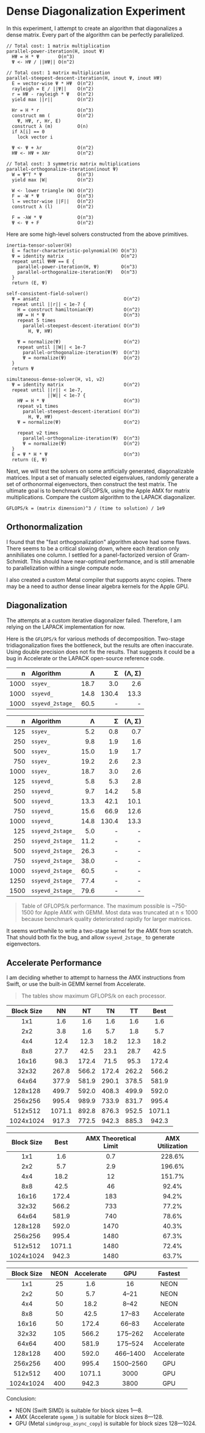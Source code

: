 # Dense Diagonalization Experiment

In this experiment, I attempt to create an algorithm that diagonalizes a dense
matrix. Every part of the algorithm can be perfectly parallelized.

```
// Total cost: 1 matrix multiplication
parallel-power-iteration(H, inout Ψ)
  HΨ = H * Ψ       O(n^3)
  Ψ <- HΨ / ||HΨ|| O(n^2)

// Total cost: 1 matrix multiplication
parallel-steepest-descent-iteration(H, inout Ψ, inout HΨ)
  E = vector-wise Ψ * HΨ  O(n^2)
  rayleigh = E / ||Ψ||    O(n^2)
  r = HΨ - rayleigh * Ψ   O(n^2)
  yield max ||r||         O(n^2)
  
  Hr = H * r              O(n^3)
  construct mm (          O(n^2)
    Ψ, HΨ, r, Hr, E)
  construct λ (m)         O(n)
  if λ[i] == 0
    lock vector i

  Ψ <- Ψ + λr             O(n^2)
  HΨ <- HΨ + λHr          O(n^2)

// Total cost: 3 symmetric matrix multiplications
parallel-orthogonalize-iteration(inout Ψ)
  W = Ψ^T * Ψ             O(n^3)
  yield max |W|           O(n^2)

  W <- lower triangle (W) O(n^2)
  F = -W * Ψ              O(n^3)
  l = vector-wise ||F||   O(n^2)
  construct λ (l)         O(n^2)
  
  F = -λW * Ψ             O(n^3)
  Ψ <- Ψ + F              O(n^2)
```

Here are some high-level solvers constructed from the above primitives.

```
inertia-tensor-solver(H)
  E = factor-characteristic-polynomial(H) O(n^3)
  Ψ = identity matrix                     O(n^2)
  repeat until ΨHΨ == E {
    parallel-power-iteration(H, Ψ)        O(n^3)
    parallel-orthogonalize-iteration(Ψ)   O(n^3)
  }
  return (E, Ψ)

self-consistent-field-solver()
  Ψ = ansatz                               O(n^2)
  repeat until ||r|| < 1e-7 {
    H = construct hamiltonian(Ψ)           O(n^2)
    HΨ = H * Ψ                             O(n^3)
    repeat 5 times
      parallel-steepest-descent-iteration( O(n^3)
        H, Ψ, HΨ)
    
    Ψ = normalize(Ψ)                       O(n^2)
    repeat until ||W|| < 1e-7
      parallel-orthogonalize-iteration(Ψ)  O(n^3)
      Ψ = normalize(Ψ)                     O(n^2)
  }
  return Ψ

simultaneous-dense-solver(H, ν1, ν2)
  Ψ = identity matrix                      O(n^2)
  repeat until ||r|| < 1e-7,
               ||W|| < 1e-7 {
    HΨ = H * Ψ                             O(n^3)
    repeat ν1 times
      parallel-steepest-descent-iteration( O(n^3)
        H, Ψ, HΨ)
    Ψ = normalize(Ψ)                       O(n^2)
    
    repeat ν2 times
      parallel-orthogonalize-iteration(Ψ)  O(n^3)
      Ψ = normalize(Ψ)                     O(n^2)
  }
  E = Ψ * H * Ψ                            O(n^3)
  return (E, Ψ)
```

Next, we will test the solvers on some artificially generated, diagonalizable
matrices. Input a set of manually selected eigenvalues, randomly generate a
set of orthonormal eigenvectors, then construct the test matrix. The ultimate
goal is to benchmark GFLOPS/k, using the Apple AMX for matrix multiplications.
Compare the custom algorithm to the LAPACK diagonalizer.

```
GFLOPS/k = (matrix dimension)^3 / (time to solution) / 1e9
```

## Orthonormalization

I found that the "fast orthogonalization" algorithm above had some flaws. There seems to be a critical slowing down, where each iteration only annihiliates one column. I settled for a panel-factorized version of Gram-Schmidt. This should have near-optimal performance, and is still amenable to parallelization within a single compute node.

I also created a custom Metal compiler that supports async copies. There may be a need to author dense linear algebra kernels for the Apple GPU.

## Diagonalization

The attempts at a custom iterative diagonalizer failed. Therefore, I am relying on the LAPACK implementation for now.

Here is the `GFLOPS/k` for various methods of decomposition. Two-stage tridiagonalization fixes the bottleneck, but the results are often inaccurate. Using double precision does not fix the results. That suggests it could be a bug in Accelerate or the LAPACK open-source reference code.

| n   | Algorithm | Λ | Σ | (Λ, Σ) |
| --: | :-------- | --: | --: | --: |
| 1000 | `ssyev_`         | 18.7 | 3.0 | 2.6 |
| 1000 | `ssyevd_`        | 14.8 | 130.4 | 13.3 |
| 1000 | `ssyevd_2stage_` | 60.5 | -   | -   |

| n   | Algorithm | Λ | Σ | (Λ, Σ) |
| --: | :-------- | --: | --: | --: |
|  125 | `ssyev_`         | 5.2 | 0.8 | 0.7 |
|  250 | `ssyev_`         | 9.8 | 1.9 | 1.6 |
|  500 | `ssyev_`         | 15.0 | 1.9 | 1.7 |
|  750 | `ssyev_`         | 19.2 | 2.6 | 2.3 |
| 1000 | `ssyev_`         | 18.7 | 3.0 | 2.6 |
|  125 | `ssyevd_`        | 5.8 | 5.3 | 2.8 |
|  250 | `ssyevd_`        | 9.7 | 14.2 | 5.8 |
|  500 | `ssyevd_`        | 13.3 | 42.1 | 10.1 |
|  750 | `ssyevd_`        | 15.6 | 66.9 | 12.6 |
| 1000 | `ssyevd_`        | 14.8 | 130.4 | 13.3 |
|  125 | `ssyevd_2stage_` | 5.0 | -   | -   |
|  250 | `ssyevd_2stage_` | 11.2 | -   | -   |
|  500 | `ssyevd_2stage_` | 26.3 | -   | -   |
|  750 | `ssyevd_2stage_` | 38.0 | -   | -   |
| 1000 | `ssyevd_2stage_` | 60.5 | -   | -   |
| 1250 | `ssyevd_2stage_` | 77.4 | -   | -   |
| 1500 | `ssyevd_2stage_` | 79.6 | -   | -   |

> Table of GFLOPS/k performance. The maximum possible is ~750-1500 for Apple AMX with GEMM. Most data was truncated at n ≤ 1000 because benchmark quality deteriorated rapidly for larger matrices.

It seems worthwhile to write a two-stage kernel for the AMX from scratch. That should both fix the bug, and allow `ssyevd_2stage_` to generate eigenvectors.

## Accelerate Performance

I am deciding whether to attempt to harness the AMX instructions from Swift, or use the built-in GEMM kernel from Accelerate.

> The tables show maximum GFLOPS/k on each processor.

| Block Size | NN     | NT    | TN    | TT    | Best   |
| :----------: | :------: | :-----: | :-----: | :-----: | :-----: |
| 1x1        | 1.6    | 1.6   | 1.6   | 1.6   | 1.6    |
| 2x2        | 3.8    | 1.6   | 5.7   | 1.8   | 5.7    |
| 4x4        | 12.4   | 12.3  | 18.2  | 12.3  | 18.2   |
| 8x8        | 27.7   | 42.5  | 23.1  | 28.7  | 42.5   |
| 16x16      | 98.3   | 172.4 | 71.5  | 95.3  | 172.4  |
| 32x32      | 267.8  | 566.2 | 172.4 | 262.2 | 566.2  |
| 64x64      | 377.9  | 581.9 | 290.1 | 378.5 | 581.9  |
| 128x128    | 499.7  | 592.0 | 408.3 | 499.9 | 592.0  |
| 256x256    | 995.4  | 989.9 | 733.9 | 831.7 | 995.4  |
| 512x512    | 1071.1 | 892.8 | 876.3 | 952.5 | 1071.1 |
| 1024x1024  | 917.3  | 772.5 | 942.3 | 885.3 | 942.3  |

| Block Size | Best   | AMX Theoretical Limit | AMX Utilization |
| :----------: | :------: | :---------------------: | :---------------: |
| 1x1        | 1.6    | 0.7                   | 228.6%          |
| 2x2        | 5.7    | 2.9                   | 196.6%          |
| 4x4        | 18.2   | 12                    | 151.7%          |
| 8x8        | 42.5   | 46                    | 92.4%           |
| 16x16      | 172.4  | 183                   | 94.2%           |
| 32x32      | 566.2  | 733                   | 77.2%           |
| 64x64      | 581.9  | 740                   | 78.6%           |
| 128x128    | 592.0  | 1470                  | 40.3%           |
| 256x256    | 995.4  | 1480                  | 67.3%           |
| 512x512    | 1071.1 | 1480                  | 72.4%           |
| 1024x1024  | 942.3  | 1480                  | 63.7%           |

| Block Size | NEON | Accelerate | GPU       | Fastest    |
| :----------: | :----: | :----------: | :---------: | :----------: |
| 1x1        | 25   | 1.6        | 16        | NEON       |
| 2x2        | 50   | 5.7        | 4–21      | NEON       |
| 4x4        | 50   | 18.2       | 8–42      | NEON       |
| 8x8        | 50   | 42.5       | 17–83     | Accelerate |
| 16x16      | 50   | 172.4      | 66–83     | Accelerate |
| 32x32      | 105  | 566.2      | 175–262   | Accelerate |
| 64x64      | 400  | 581.9      | 175–524   | Accelerate |
| 128x128    | 400  | 592.0      | 466–1400  | Accelerate |
| 256x256    | 400  | 995.4      | 1500–2560 | GPU        |
| 512x512    | 400  | 1071.1     | 3000      | GPU        |
| 1024x1024  | 400  | 942.3      | 3800      | GPU        |

Conclusion:
- NEON (Swift SIMD) is suitable for block sizes 1&mdash;8.
- AMX (Accelerate `sgemm_`) is suitable for block sizes 8&mdash;128.
- GPU (Metal `simdgroup_async_copy`) is suitable for block sizes 128&mdash;1024.
